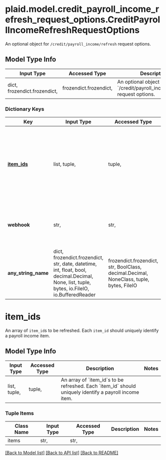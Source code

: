 # plaid.model.credit_payroll_income_refresh_request_options.CreditPayrollIncomeRefreshRequestOptions

An optional object for `/credit/payroll_income/refresh` request options.

## Model Type Info
Input Type | Accessed Type | Description | Notes
------------ | ------------- | ------------- | -------------
dict, frozendict.frozendict,  | frozendict.frozendict,  | An optional object for &#x60;/credit/payroll_income/refresh&#x60; request options. | 

### Dictionary Keys
Key | Input Type | Accessed Type | Description | Notes
------------ | ------------- | ------------- | ------------- | -------------
**[item_ids](#item_ids)** | list, tuple,  | tuple,  | An array of &#x60;item_id&#x60;s to be refreshed. Each &#x60;item_id&#x60; should uniquely identify a payroll income item. | [optional] 
**webhook** | str,  | str,  | The URL where Plaid will send the payroll income refresh webhook. | [optional] 
**any_string_name** | dict, frozendict.frozendict, str, date, datetime, int, float, bool, decimal.Decimal, None, list, tuple, bytes, io.FileIO, io.BufferedReader | frozendict.frozendict, str, BoolClass, decimal.Decimal, NoneClass, tuple, bytes, FileIO | any string name can be used but the value must be the correct type | [optional]

# item_ids

An array of `item_id`s to be refreshed. Each `item_id` should uniquely identify a payroll income item.

## Model Type Info
Input Type | Accessed Type | Description | Notes
------------ | ------------- | ------------- | -------------
list, tuple,  | tuple,  | An array of &#x60;item_id&#x60;s to be refreshed. Each &#x60;item_id&#x60; should uniquely identify a payroll income item. | 

### Tuple Items
Class Name | Input Type | Accessed Type | Description | Notes
------------- | ------------- | ------------- | ------------- | -------------
items | str,  | str,  |  | 

[[Back to Model list]](../../README.md#documentation-for-models) [[Back to API list]](../../README.md#documentation-for-api-endpoints) [[Back to README]](../../README.md)

